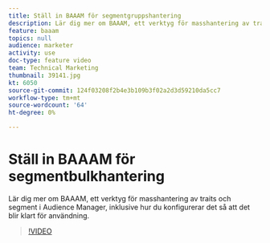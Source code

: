 ```yaml
---
title: Ställ in BAAAM för segmentgruppshantering
description: Lär dig mer om BAAAM, ett verktyg för masshantering av traits och segment i Audience Manager, inklusive hur du konfigurerar det så att det blir klart för användning.
feature: baaam
topics: null
audience: marketer
activity: use
doc-type: feature video
team: Technical Marketing
thumbnail: 39141.jpg
kt: 6050
source-git-commit: 124f03208f2b4e3b109b3f02a2d3d59210da5cc7
workflow-type: tm+mt
source-wordcount: '64'
ht-degree: 0%

---
```



# Ställ in BAAAM för segmentbulkhantering

Lär dig mer om BAAAM, ett verktyg för masshantering av traits och segment i Audience Manager, inklusive hur du konfigurerar det så att det blir klart för användning.

>[!VIDEO](https://video.tv.adobe.com/v/39141/?quality=12&learn=on)
